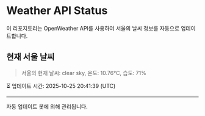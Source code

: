 
# Weather API Status

이 리포지토리는 OpenWeather API를 사용하여 서울의 날씨 정보를 자동으로 업데이트합니다.

## 현재 서울 날씨
> 서울의 현재 날씨: clear sky, 온도: 10.76°C, 습도: 71%

⏳ 업데이트 시간: 2025-10-25 20:41:39 (UTC)

---
자동 업데이트 봇에 의해 관리됩니다.
